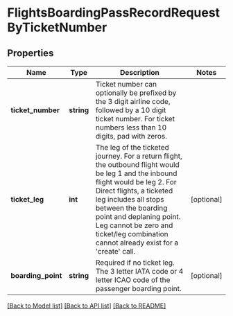 # FlightsBoardingPassRecordRequestByTicketNumber

## Properties
Name | Type | Description | Notes
------------ | ------------- | ------------- | -------------
**ticket_number** | **string** | Ticket number can optionally be prefixed by the 3 digit airline code, followed by a 10 digit ticket number.  For ticket numbers less than 10 digits, pad with zeros. | 
**ticket_leg** | **int** | The leg of the ticketed journey. For a return flight, the outbound flight would be leg 1 and the inbound flight would be leg 2.  For Direct flights, a ticketed leg includes all stops between the boarding point and deplaning point. Leg cannot be zero and ticket/leg combination cannot already exist for a &#x27;create&#x27; call. | [optional] 
**boarding_point** | **string** | Required if no ticket leg. The 3 letter IATA code or 4 letter ICAO code of the passenger boarding point. | [optional] 

[[Back to Model list]](../../README.md#documentation-for-models) [[Back to API list]](../../README.md#documentation-for-api-endpoints) [[Back to README]](../../README.md)


